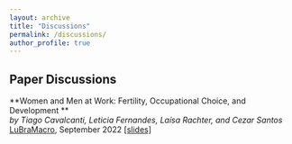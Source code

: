 ```yaml
---
layout: archive
title: "Discussions"
permalink: /discussions/
author_profile: true
---
```



## Paper Discussions

**Women and Men at Work: Fertility, Occupational Choice, and Development **   
*by Tiago Cavalcanti, Leticia Fernandes, Laísa Rachter, and Cezar Santos*    
[LuBraMacro](https://sites.google.com/site/lubramacro), September 2022 [[slides]](https://avdluduvice.github.io/files/Discussion_Cavalcanti_etal_Luduvice_Sept2022.pdf)  
  

